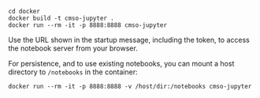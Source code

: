 ```
cd docker
docker build -t cmso-jupyter .
docker run --rm -it -p 8888:8888 cmso-jupyter
```

Use the URL shown in the startup message, including the token, to access the notebook server from your browser.

For persistence, and to use existing notebooks, you can mount a host directory to `/notebooks` in the container:

```
docker run --rm -it -p 8888:8888 -v /host/dir:/notebooks cmso-jupyter
```
